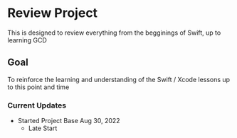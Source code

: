 # Review Project
This is designed to review everything from the begginings of Swift, up to learning GCD

## Goal
To reinforce the learning and understanding of the Swift / Xcode lessons up to this point and time

### Current Updates
- Started Project Base Aug 30, 2022
    - Late Start
